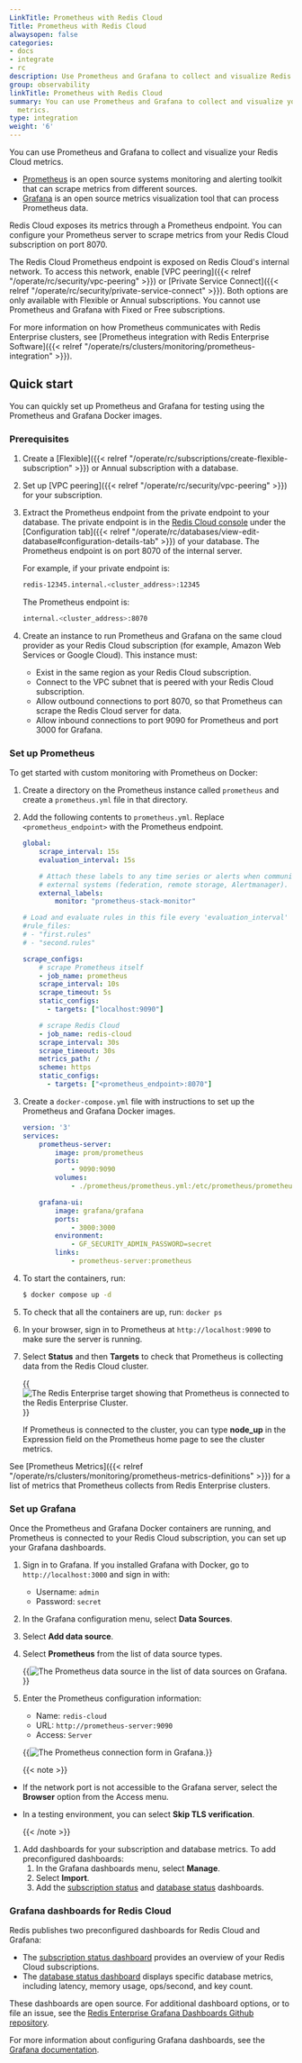 ```yaml
---
LinkTitle: Prometheus with Redis Cloud
Title: Prometheus with Redis Cloud
alwaysopen: false
categories:
- docs
- integrate
- rc
description: Use Prometheus and Grafana to collect and visualize Redis Cloud metrics.
group: observability
linkTitle: Prometheus with Redis Cloud
summary: You can use Prometheus and Grafana to collect and visualize your Redis Cloud
  metrics.
type: integration
weight: '6'
---
```


You can use Prometheus and Grafana to collect and visualize your Redis Cloud metrics.

- [Prometheus](https://prometheus.io/) is an open source systems monitoring and alerting toolkit that can scrape metrics from different sources.
- [Grafana](https://grafana.com/) is an open source metrics visualization tool that can process Prometheus data.

Redis Cloud exposes its metrics through a Prometheus endpoint. You can configure your Prometheus server to scrape metrics from your Redis Cloud subscription on port 8070.

The Redis Cloud Prometheus endpoint is exposed on Redis Cloud's internal network. To access this network, enable [VPC peering]({{< relref "/operate/rc/security/vpc-peering" >}}) or [Private Service Connect]({{< relref "/operate/rc/security/private-service-connect" >}}). Both options are only available with Flexible or Annual subscriptions. You cannot use Prometheus and Grafana with Fixed or Free subscriptions.

For more information on how Prometheus communicates with Redis Enterprise clusters, see [Prometheus integration with Redis Enterprise Software]({{< relref "/operate/rs/clusters/monitoring/prometheus-integration" >}}).

## Quick start

You can quickly set up Prometheus and Grafana for testing using the Prometheus and Grafana Docker images. 

### Prerequisites

1. Create a [Flexible]({{< relref "/operate/rc/subscriptions/create-flexible-subscription" >}}) or Annual subscription with a database. 

1. Set up [VPC peering]({{< relref "/operate/rc/security/vpc-peering" >}}) for your subscription.

1. Extract the Prometheus endpoint from the private endpoint to your database. The private endpoint is in the [Redis Cloud console](https://app.redislabs.com/) under the [Configuration tab]({{< relref "/operate/rc/databases/view-edit-database#configuration-details-tab" >}}) of your database. The Prometheus endpoint is on port 8070 of the internal server.

    For example, if your private endpoint is:

    ```sh
    redis-12345.internal.<cluster_address>:12345
    ```

    The Prometheus endpoint is:

    ```sh
    internal.<cluster_address>:8070
    ``` 

1. Create an instance to run Prometheus and Grafana on the same cloud provider as your Redis Cloud subscription (for example, Amazon Web Services or Google Cloud). This instance must:
    - Exist in the same region as your Redis Cloud subscription.
    - Connect to the VPC subnet that is peered with your Redis Cloud subscription.
    - Allow outbound connections to port 8070, so that Prometheus can scrape the Redis Cloud server for data.
    - Allow inbound connections to port 9090 for Prometheus and port 3000 for Grafana.

### Set up Prometheus

To get started with custom monitoring with Prometheus on Docker:

1. Create a directory on the Prometheus instance called `prometheus` and create a `prometheus.yml` file in that directory.

1. Add the following contents to `prometheus.yml`. Replace `<prometheus_endpoint>` with the Prometheus endpoint.

    ```yml 
    global:
        scrape_interval: 15s
        evaluation_interval: 15s

        # Attach these labels to any time series or alerts when communicating with
        # external systems (federation, remote storage, Alertmanager).
        external_labels:
            monitor: "prometheus-stack-monitor"

    # Load and evaluate rules in this file every 'evaluation_interval' seconds.
    #rule_files:
    # - "first.rules"
    # - "second.rules"

    scrape_configs:
        # scrape Prometheus itself
        - job_name: prometheus
        scrape_interval: 10s
        scrape_timeout: 5s
        static_configs:
          - targets: ["localhost:9090"]

        # scrape Redis Cloud
        - job_name: redis-cloud
        scrape_interval: 30s
        scrape_timeout: 30s
        metrics_path: /
        scheme: https
        static_configs:
          - targets: ["<prometheus_endpoint>:8070"]
    ```

1. Create a `docker-compose.yml` file with instructions to set up the Prometheus and Grafana Docker images.

    ```yml
    version: '3'
    services:
        prometheus-server:
            image: prom/prometheus
            ports:
                - 9090:9090
            volumes:
                - ./prometheus/prometheus.yml:/etc/prometheus/prometheus.yml

        grafana-ui:
            image: grafana/grafana
            ports:
                - 3000:3000
            environment:
                - GF_SECURITY_ADMIN_PASSWORD=secret
            links:
                - prometheus-server:prometheus
    ```

1. To start the containers, run:

    ```sh
    $ docker compose up -d
    ```

1. To check that all the containers are up, run: `docker ps`
1. In your browser, sign in to Prometheus at `http://localhost:9090` to make sure the server is running.
1. Select **Status** and then **Targets** to check that Prometheus is collecting data from the Redis Cloud cluster.

    {{<image filename="images/rs/prometheus-target.png" alt="The Redis Enterprise target showing that Prometheus is connected to the Redis Enterprise Cluster.">}}

    If Prometheus is connected to the cluster, you can type **node_up** in the Expression field on the Prometheus home page to see the cluster metrics.

See [Prometheus Metrics]({{< relref "/operate/rs/clusters/monitoring/prometheus-metrics-definitions" >}}) for a list of metrics that Prometheus collects from Redis Enterprise clusters.

### Set up Grafana

Once the Prometheus and Grafana Docker containers are running, and Prometheus is connected to your Redis Cloud subscription, you can set up your Grafana dashboards.

1. Sign in to Grafana. If you installed Grafana with Docker, go to `http://localhost:3000` and sign in with:

    - Username: `admin`
    - Password: `secret`

1. In the Grafana configuration menu, select **Data Sources**.

1. Select **Add data source**.

1. Select **Prometheus** from the list of data source types.

    {{<image filename="images/rs/prometheus-datasource.png" alt="The Prometheus data source in the list of data sources on Grafana.">}}

1. Enter the Prometheus configuration information:

    - Name: `redis-cloud`
    - URL: `http://prometheus-server:9090`
    - Access: `Server`

    {{<image filename="images/rc/prometheus-connection.png" alt="The Prometheus connection form in Grafana.">}}

    {{< note >}}

- If the network port is not accessible to the Grafana server, select the **Browser** option from the Access menu.
- In a testing environment, you can select **Skip TLS verification**.

    {{< /note >}}

1. Add dashboards for your subscription and database metrics.
    To add preconfigured dashboards:
    1. In the Grafana dashboards menu, select **Manage**.
    1. Select **Import**.
    1. Add the [subscription status](https://grafana.com/grafana/dashboards/18406-subscription-status-dashboard/) and [database status](https://grafana.com/grafana/dashboards/18407-database-status-dashboard/) dashboards.

### Grafana dashboards for Redis Cloud

Redis publishes two preconfigured dashboards for Redis Cloud and Grafana:

* The [subscription status dashboard](https://grafana.com/grafana/dashboards/18406-subscription-status-dashboard/) provides an overview of your Redis Cloud subscriptions.
* The [database status dashboard](https://grafana.com/grafana/dashboards/18408-database-status-dashboard/) displays specific database metrics, including latency, memory usage, ops/second, and key count.

These dashboards are open source. For additional dashboard options, or to file an issue, see the [Redis Enterprise Grafana Dashboards Github repository](https://github.com/redis-field-engineering/redis-enterprise-grafana-dashboards).

For more information about configuring Grafana dashboards, see the [Grafana documentation](https://grafana.com/docs/).